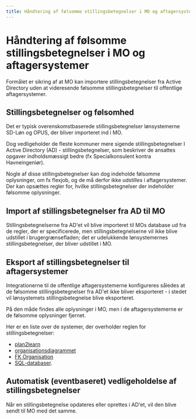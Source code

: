 ```yaml
---
title: Håndtering af følsomme stillingsbetegnelser i MO og aftagersystemer
---
```


# Håndtering af følsomme stillingsbetegnelser i MO og aftagersystemer

Formålet er sikring af at MO kan importere stillingsbetegnelser fra Active Directory uden at videresende følsomme stillingsbetegnelser til offentlige aftagersystemer.

## Stillingsbetegnelser og følsomhed

Det er typisk overenskomstbaserede stillingsbetegnelser lønsystemerne SD-Løn og OPUS, der bliver importeret ind i MO.

Dog vedligeholder de fleste kommuner mere sigende stillingsbetegnelser I Active Directory (AD) - stillingsbetegnelser, som beskriver de ansattes opgaver indholdsmæssigt bedre (fx Specialkonsulent kontra Havneingeniør).

Nogle af disse stillingsbetegnelser kan dog indeholde følsomme oplysninger, om fx flexjob, og de må derfor ikke udstilles i aftagersystemer. Der kan opsættes regler for, hvilke stillingsbetegnelser der indeholder følsomme oplysninger.

## Import af stillingsbetegnelser fra AD til MO

Stillingsbetegnelserne fra AD'et vil blive importeret til MOs database ud fra de regler, der er specificerede, men stillingsbetegnelserne vil ikke blive udstillet i brugergrænsefladen; det er udelukkende lønsystemernes stillingsbetegnelser, der bliver udstillet i MO.

## Eksport af stillingsbetegnelser til aftagersystemer

Integrationerne til de offentlige aftagersystemerne konfigureres således at de følsomme stillingsbetegnelser fra AD'et ikke bliver eksporteret - i stedet vil lønsystemets stillingsbetegnelse blive eksporteret.

På den måde findes alle oplysninger i MO, men i de aftagersystemerne er de følsomme oplysninger fjernet.

Her er en liste over de systemer, der overholder reglen for stillingsbetegnelser:

- [plan2learn](https://rammearkitektur.docs.magenta.dk/os2mo/data-import-export/exporters/plan2learn.html)
- [organisationsdiagrammet](https://rammearkitektur.docs.magenta.dk/os2mo/data-import-export/exporters/org-chart.html)
- [FK Organisation](https://rammearkitektur.docs.magenta.dk/os2mo/data-import-export/exporters/os2sync.html)
- [SQL-databaser](https://rammearkitektur.docs.magenta.dk/os2mo/data-import-export/exporters/sql_export.html).

## Automatisk (eventbaseret) vedligeholdelse af stillingsbetegnelser

Når en stillingsbetegnelse opdateres eller oprettes i AD'et, vil den blive sendt til MO med det samme.
